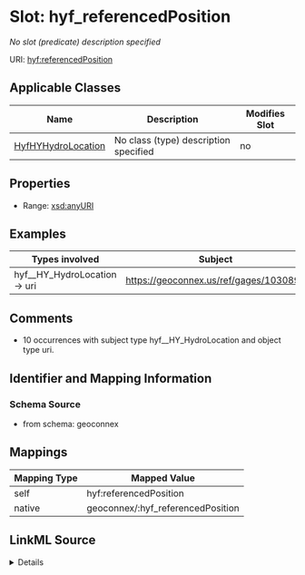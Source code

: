 

# Slot: hyf_referencedPosition


_No slot (predicate) description specified_





URI: [hyf:referencedPosition](https://www.opengis.net/def/schema/hy_features/hyfreferencedPosition)



<!-- no inheritance hierarchy -->





## Applicable Classes

| Name | Description | Modifies Slot |
| --- | --- | --- |
| [HyfHYHydroLocation](../classes/HyfHYHydroLocation.md) | No class (type) description specified |  no  |







## Properties

* Range: [xsd:anyURI](xsd:anyURI)






## Examples

| Types involved | Subject | Predicate | Object |
| --- | --- | --- | --- |
| hyf__HY_HydroLocation → uri | https://geoconnex.us/ref/gages/1030898 | hyf:referencedPosition | _:b1064787 |


## Comments

* 10 occurrences with subject type hyf__HY_HydroLocation and object type uri.

## Identifier and Mapping Information







### Schema Source


* from schema: geoconnex




## Mappings

| Mapping Type | Mapped Value |
| ---  | ---  |
| self | hyf:referencedPosition |
| native | geoconnex/:hyf_referencedPosition |




## LinkML Source

<details>
```yaml
name: hyf_referencedPosition
description: No slot (predicate) description specified
comments:
- 10 occurrences with subject type hyf__HY_HydroLocation and object type uri.
examples:
- description: hyf__HY_HydroLocation → uri
  object:
    example_object: _:b1064787
    example_predicate: hyf:referencedPosition
    example_subject: https://geoconnex.us/ref/gages/1030898
from_schema: geoconnex
rank: 1000
slot_uri: hyf:referencedPosition
alias: hyf_referencedPosition
domain_of:
- hyf__HY_HydroLocation
range: uri

```
</details>